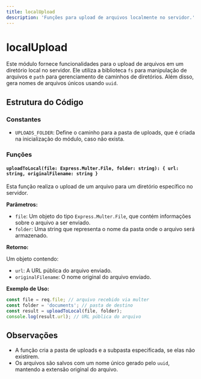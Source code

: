 ```yaml
---
title: localUpload
description: 'Funções para upload de arquivos localmente no servidor.'
---
```


# localUpload

Este módulo fornece funcionalidades para o upload de arquivos em um diretório local no servidor. Ele utiliza a biblioteca `fs` para manipulação de arquivos e `path` para gerenciamento de caminhos de diretórios. Além disso, gera nomes de arquivos únicos usando `uuid`.

## Estrutura do Código

### Constantes

- `UPLOADS_FOLDER`: Define o caminho para a pasta de uploads, que é criada na inicialização do módulo, caso não exista.

### Funções

#### `uploadToLocal(file: Express.Multer.File, folder: string): { url: string, originalFilename: string }`

Esta função realiza o upload de um arquivo para um diretório específico no servidor.

**Parâmetros:**

- `file`: Um objeto do tipo `Express.Multer.File`, que contém informações sobre o arquivo a ser enviado.
- `folder`: Uma string que representa o nome da pasta onde o arquivo será armazenado.

**Retorno:**

Um objeto contendo:
- `url`: A URL pública do arquivo enviado.
- `originalFilename`: O nome original do arquivo enviado.

**Exemplo de Uso:**

```typescript
const file = req.file; // arquivo recebido via multer
const folder = 'documents'; // pasta de destino
const result = uploadToLocal(file, folder);
console.log(result.url); // URL pública do arquivo
```

## Observações

- A função cria a pasta de uploads e a subpasta especificada, se elas não existirem.
- Os arquivos são salvos com um nome único gerado pelo `uuid`, mantendo a extensão original do arquivo.
